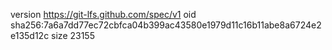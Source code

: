 version https://git-lfs.github.com/spec/v1
oid sha256:7a6a7dd77ec72cbfca04b399ac43580e1979d11c16b11abe8a6724e2e135d12c
size 23155
